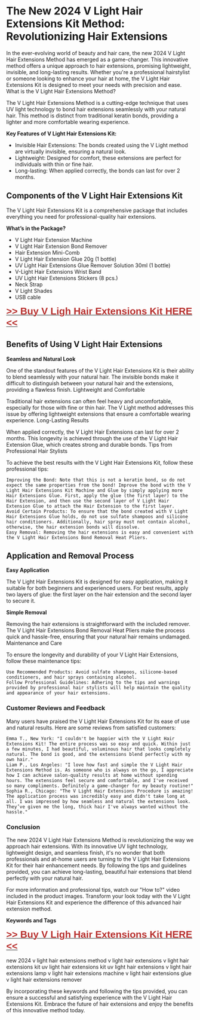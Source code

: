 <h1>The New 2024 V Light Hair Extensions Kit Method: Revolutionizing Hair Extensions</h1>

In the ever-evolving world of beauty and hair care, the new 2024 V Light Hair Extensions Method has emerged as a game-changer. This innovative method offers a unique approach to hair extensions, promising lightweight, invisible, and long-lasting results. Whether you're a professional hairstylist or someone looking to enhance your hair at home, the V Light Hair Extensions Kit is designed to meet your needs with precision and ease.
What is the V Light Hair Extensions Method?

The V Light Hair Extensions Method is a cutting-edge technique that uses UV light technology to bond hair extensions seamlessly with your natural hair. This method is distinct from traditional keratin bonds, providing a lighter and more comfortable wearing experience.
<strong><p>Key Features of V Light Hair Extensions Kit:</p></strong>
<ul>
    <li>Invisible Hair Extensions: The bonds created using the V Light method are virtually invisible, ensuring a natural look.</li>
    <li>Lightweight: Designed for comfort, these extensions are perfect for individuals with thin or fine hair.</li>
   <li>Long-lasting: When applied correctly, the bonds can last for over 2 months.</li>
</ul>
<h2>Components of the V Light Hair Extensions Kit</h2>

The V Light Hair Extensions Kit is a comprehensive package that includes everything you need for professional-quality hair extensions.
<p><strong>What’s in the Package?</p></strong>
<ul>
   <li>V Light Hair Extension Machine</li>
    <li>V Light Hair Extension Bond Remover</li>
    <li>Hair Extension Mini-Comb</li>
    <li>V Light Hair Extension Glue 20g (1 bottle)</li>
    <li>UV Light Hair Extensions Glue Remover Solution 30ml (1 bottle)</li>
    <li>V-Light Hair Extensions Wrist Band</li>
    <li>UV Light Hair Extensions Stickers (8 pcs.)</li>
    <li>Neck Strap</li>
    <li>V Light Shades</li>
    <li>USB cable</li>
</ul>
 <p><a href="https://www.amazon.com/Light-Extension-Extensions-Machine-Remover/dp/B0D5NHWGP4/ref=sr_1_6?crid=1G6DE1J6TJYPW&dib=eyJ2IjoiMSJ9.yUKO8S5UowaO8ASLrT5T86SPoKxnuEECnnoatq9Cf7INOFQcLszwPsZbq6e53Oeo3FY3cq-iag-GvRYebCE2g6Q6NUchc6TyTW07TNMzbc4AECzXPgnblc5o8oNuZzGEajMljixVV2U33Cie2--mdE4zXm6raPcnHFRa7fQY9cvqoT3qH5nV92_cnfwsjOfD8b0V2WY2stPhDWIMM_7C_scDY9LoGFvcI5r5RrDj9S-fdFO6HDDleygUWRTt6hYsCpFUQZvShmdeMxCt5JLROiRq3OUyb0Ye2QToWg2PhFk.Fq5p-MiVD-SYRM7dEBSBOZdJZ11XBK-5IfjMVLZwNjE&dib_tag=se&keywords=v+light+hair+extensions+kit&qid=1722159443&sprefix=v+light+hair%2Caps%2C293&sr=8-6" target="_blank" rel="noopener noreferrer"><span style="font-family: Arial, Helvetica, sans-serif;"><strong><span style="font-size: 26px; color: rgb(184, 49, 47);">&gt;&gt; Buy V Ligh Hair Extensions Kit HERE &lt;&lt;</span></strong></span></a></p>
<h2>Benefits of Using V Light Hair Extensions</h2>
<strong><p>Seamless and Natural Look</p></strong>

One of the standout features of the V Light Hair Extensions Kit is their ability to blend seamlessly with your natural hair. The invisible bonds make it difficult to distinguish between your natural hair and the extensions, providing a flawless finish.
Lightweight and Comfortable

Traditional hair extensions can often feel heavy and uncomfortable, especially for those with fine or thin hair. The V Light method addresses this issue by offering lightweight extensions that ensure a comfortable wearing experience.
Long-Lasting Results

When applied correctly, the V Light Hair Extensions can last for over 2 months. This longevity is achieved through the use of the V Light Hair Extension Glue, which creates strong and durable bonds.
Tips from Professional Hair Stylists

To achieve the best results with the V Light Hair Extensions Kit, follow these professional tips:

    Improving the Bond: Note that this is not a keratin bond, so do not expect the same properties from the bond! Improve the bond with the V Light Hair Extensions Kit Machine and Glue by simply applying more Hair Extensions Glue. First, apply the glue (the first layer) to the Hair Extension, and then use the second layer of V Light Hair Extension Glue to attach the Hair Extension to the first layer.
    Avoid Certain Products: To ensure that the bond created with V Light Hair Extensions Glue holds, do not use sulfate shampoos and silicone hair conditioners. Additionally, hair spray must not contain alcohol, otherwise, the hair extension bonds will dissolve.
    Easy Removal: Removing the hair extensions is easy and convenient with the V Light Hair Extensions Bond Removal Heat Pliers.

<h2>Application and Removal Process</h2>
<strong><p>Easy Application</p></strong>

The V Light Hair Extensions Kit is designed for easy application, making it suitable for both beginners and experienced users. For best results, apply two layers of glue: the first layer on the hair extension and the second layer to secure it.
<strong><p>Simple Removal</p></strong>

Removing the hair extensions is straightforward with the included remover. The V Light Hair Extensions Bond Removal Heat Pliers make the process quick and hassle-free, ensuring that your natural hair remains undamaged.
Maintenance and Care

To ensure the longevity and durability of your V Light Hair Extensions, follow these maintenance tips:

    Use Recommended Products: Avoid sulfate shampoos, silicone-based conditioners, and hair sprays containing alcohol.
    Follow Professional Guidelines: Adhering to the tips and warnings provided by professional hair stylists will help maintain the quality and appearance of your hair extensions.

<h3>Customer Reviews and Feedback</h3>

Many users have praised the V Light Hair Extensions Kit for its ease of use and natural results. Here are some reviews from satisfied customers:

    Emma T., New York: "I couldn't be happier with the V Light Hair Extensions Kit! The entire process was so easy and quick. Within just a few minutes, I had beautiful, voluminous hair that looks completely natural. The bond is good, and the extensions blend perfectly with my own hair."
    Liam P., Los Angeles: "I love how fast and simple the V Light Hair Extensions Method is. As someone who is always on the go, I appreciate how I can achieve salon-quality results at home without spending hours. The extensions feel secure and comfortable, and I've received so many compliments. Definitely a game-changer for my beauty routine!"
    Sophia R., Chicago: "The V Light Hair Extensions Procedure is amazing! The application process was incredibly easy and didn't take long at all. I was impressed by how seamless and natural the extensions look. They’ve given me the long, thick hair I've always wanted without the hassle."

<h3>Conclusion</h3>

The new 2024 V Light Hair Extensions Method is revolutionizing the way we approach hair extensions. With its innovative UV light technology, lightweight design, and seamless finish, it's no wonder that both professionals and at-home users are turning to the V Light Hair Extensions Kit for their hair enhancement needs. By following the tips and guidelines provided, you can achieve long-lasting, beautiful hair extensions that blend perfectly with your natural hair.

For more information and professional tips, watch our "How to?" video included in the product images. Transform your look today with the V Light Hair Extensions Kit and experience the difference of this advanced hair extension method.
<strong><p>Keywords and Tags</p></strong>
 <p><a href="https://www.amazon.com/Light-Extension-Extensions-Machine-Remover/dp/B0D5NHWGP4/ref=sr_1_6?crid=1G6DE1J6TJYPW&dib=eyJ2IjoiMSJ9.yUKO8S5UowaO8ASLrT5T86SPoKxnuEECnnoatq9Cf7INOFQcLszwPsZbq6e53Oeo3FY3cq-iag-GvRYebCE2g6Q6NUchc6TyTW07TNMzbc4AECzXPgnblc5o8oNuZzGEajMljixVV2U33Cie2--mdE4zXm6raPcnHFRa7fQY9cvqoT3qH5nV92_cnfwsjOfD8b0V2WY2stPhDWIMM_7C_scDY9LoGFvcI5r5RrDj9S-fdFO6HDDleygUWRTt6hYsCpFUQZvShmdeMxCt5JLROiRq3OUyb0Ye2QToWg2PhFk.Fq5p-MiVD-SYRM7dEBSBOZdJZ11XBK-5IfjMVLZwNjE&dib_tag=se&keywords=v+light+hair+extensions+kit&qid=1722159443&sprefix=v+light+hair%2Caps%2C293&sr=8-6" target="_blank" rel="noopener noreferrer"><span style="font-family: Arial, Helvetica, sans-serif;"><strong><span style="font-size: 26px; color: rgb(184, 49, 47);">&gt;&gt; Buy V Ligh Hair Extensions Kit HERE &lt;&lt;</span></strong></span></a></p>
    new 2024 v light hair extensions method
    v light hair extensions
    v light hair extensions kit
    uv light hair extensions kit
    uv light hair extensions
    v light hair extensions lamp
    v light hair extensions machine
    v light hair extensions glue
    v light hair extensions remover

By incorporating these keywords and following the tips provided, you can ensure a successful and satisfying experience with the V Light Hair Extensions Kit. Embrace the future of hair extensions and enjoy the benefits of this innovative method today.
